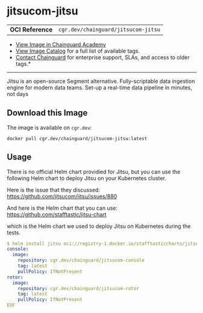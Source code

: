 <!--monopod:start-->
# jitsucom-jitsu
| | |
| - | - |
| **OCI Reference** | `cgr.dev/chainguard/jitsucom-jitsu` |


* [View Image in Chainguard Academy](https://edu.chainguard.dev/chainguard/chainguard-images/reference/jitsucom-jitsu/overview/)
* [View Image Catalog](https://console.enforce.dev/images/catalog) for a full list of available tags.
* [Contact Chainguard](https://www.chainguard.dev/chainguard-images) for enterprise support, SLAs, and access to older tags.*

---
<!--monopod:end-->

<!--overview:start-->
Jitsu is an open-source Segment alternative. Fully-scriptable data ingestion engine for modern data teams. Set-up a real-time data pipeline in minutes, not days
<!--overview:end-->

<!--getting:start-->
## Download this Image
The image is available on `cgr.dev`:

```
docker pull cgr.dev/chainguard/jitsucom-jitsu:latest
```
<!--getting:end-->

<!--body:start-->

## Usage

There is no official Helm chart providied for Jitsu, but you can use the following Helm chart to deploy Jitsu on your Kubernetes cluster.

Here is the issue that they discussed: https://github.com/jitsucom/jitsu/issues/880

And here is the Helm chart that you can use: https://github.com/stafftastic/jitsu-chart 

which is the Helm chart we used to deploy Jitsu on Kubernetes during the tests.


```yaml
$ helm install jitsu oci://registry-1.docker.io/stafftasticcharts/jitsu -f-<<EOF
console:
  image:
    repository: cgr.dev/chainguard/jitsucom-console
    tag: latest
    pullPolicy: IfNotPresent
rotor:
  image:
    repository: cgr.dev/chainguard/jitsucom-rotor
    tag: latest
    pullPolicy: IfNotPresent
EOF
```

<!--body:end-->
